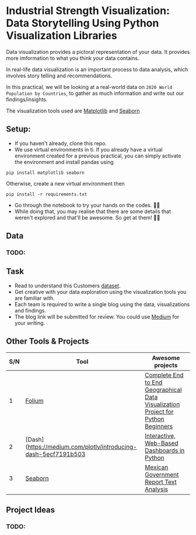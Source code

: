# Industrial Strength Visualization: Data Storytelling Using Python Visualization Libraries

Data visualization provides a pictoral representation of your data. It provides more imformation to what you think your data contains. 

In real-life data visualization is an important process to data analysis, which involves story telling and recommendations. 

In this practical, we will be looking at a real-world data on `2020 World Population by Countries`, to gather as much information and write out our findings/insights.

The visualization tools used are [Matplotlib](https://matplotlib.org/) and [Seaborn](https://seaborn.pydata.org/)


## Setup:
- If you haven't already, clone this repo. 
- We use virtual environments in ti. If you already have a virtual environment created for a previous practical, you can simply activate the environment and install pandas using
```
pip install matplotlib seaborn
```
Otherwise, create a new virtual environment then 
```
pip install -r requirements.txt
```
- Go through the notebook to try your hands on the codes. 🔨🔨
- While doing that, you may realise that there are some details that weren't explored and that'll be awesome. So get at them! 🔨🔨

## Data
### TODO: 

## Task
- Read to understand this Customers [dataset](https://archive.ics.uci.edu/ml/datasets/Wholesale+customers).
- Get creative with your data exploration using the visualization tools you are familiar with.
- Each team is required to write a single blog using the data, visualizations and findings.
- The blog link will be submitted for review. You could use [Medium](https://medium.com/) for your writing.

## Other Tools & Projects

| S/N | Tool | Awesome projects |
| --- | ---- | ---------------- |
| 1 | [Folium](https://python-visualization.github.io/folium/index.html) | [Complete End to End Geographical Data Visualization Project for Python Beginners](https://medium.com/analytics-vidhya/complete-end-to-end-geographical-data-visualization-project-for-python-beginners-f977b51afac8) |
| 2 | [Dash](https://medium.com/plotly/introducing-dash-5ecf7191b503 | [Interactive, Web-Based Dashboards in Python](https://alysivji.github.io/reactive-dashboards-with-dash.html) |
| 3 | [Seaborn](https://seaborn.pydata.org/) | [Mexican Government Report Text Analysis](https://github.com/PhantomInsights/mexican-government-report) |

## Project Ideas
### TODO: